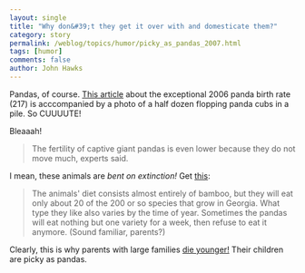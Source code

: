 ```yaml
---
layout: single 
title: "Why don&#39;t they get it over with and domesticate them?" 
category: story
permalink: /weblog/topics/humor/picky_as_pandas_2007.html
tags: [humor] 
comments: false 
author: John Hawks 
---
```



<p>
Pandas, of course. <a href="http://www.msnbc.msn.com/id/16451635/">This article</a> about the exceptional 2006 panda birth rate (217) is acccompanied by a photo of a half dozen flopping panda cubs in a pile. So CUUUUTE!
</p>

<p>
Bleaaah!
</p>

<blockquote>The fertility of captive giant pandas is even lower because they do not move much, experts said.</blockquote>

<p>
I mean, these animals are <i>bent on extinction!</i> Get <a href="http://www.msnbc.msn.com/id/16385894/">this</a>: 
</p>

<blockquote>The animals' diet consists almost entirely of bamboo, but they will eat only about 20 of the 200 or so species that grow in Georgia. What type they like also varies by the time of year. Sometimes the pandas will eat nothing but one variety for a week, then refuse to eat it anymore. (Sound familiar, parents?)</blockquote>

<p>
Clearly, this is why parents with large families <a href="http://johnhawks.net/weblog/reviews/life_history/fertility/family_size_longevity_penn_smith_2007.html">die younger!</a> Their children are picky as pandas. 
</p>

